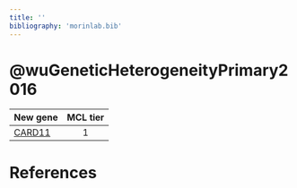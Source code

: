 ```yaml
---
title: ''
bibliography: 'morinlab.bib'
---
```


# @wuGeneticHeterogeneityPrimary2016
|New gene|MCL tier|
|:-|:-:|
|[CARD11](CARD11)|1 |

# References

